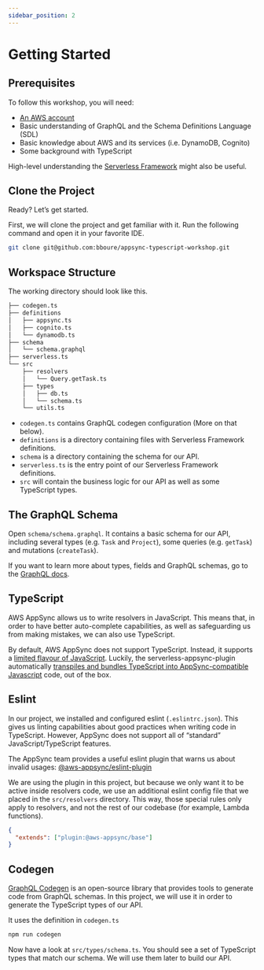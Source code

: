 ```yaml
---
sidebar_position: 2
---
```


# Getting Started

## Prerequisites

To follow this workshop, you will need:

- [An AWS account](https://portal.aws.amazon.com/billing/signup#/start/email)
- Basic understanding of GraphQL and the Schema Definitions Language (SDL)
- Basic knowledge about AWS and its services (i.e. DynamoDB, Cognito)
- Some background with TypeScript

High-level understanding the [Serverless Framework](https://www.serverless.com/) might also be useful.

## Clone the Project

Ready? Let’s get started.

First, we will clone the project and get familiar with it. Run the following command and open it in your favorite IDE.

```bash
git clone git@github.com:bboure/appsync-typescript-workshop.git
```

## Workspace Structure

The working directory should look like this.

```bash
├── codegen.ts
├── definitions
│   ├── appsync.ts
│   ├── cognito.ts
│   └── dynamodb.ts
├── schema
│   └── schema.graphql
├── serverless.ts
└── src
    ├── resolvers
    │   └── Query.getTask.ts
    ├── types
    │   ├── db.ts
    │   └── schema.ts
    └── utils.ts
```

- `codegen.ts` contains GraphQL codegen configuration (More on that below).
- `definitions` is a directory containing files with Serverless Framework definitions.
- `schema` is a directory containing the schema for our API.
- `serverless.ts` is the entry point of our Serverless Framework definitions.
- `src` will contain the business logic for our API as well as some TypeScript types.

## The GraphQL Schema

Open `schema/schema.graphql`. It contains a basic schema for our API, including several types (e.g. `Task` and `Project`), some queries (e.g. `getTask`) and mutations (`createTask`).

If you want to learn more about types, fields and GraphQL schemas, go to the [GraphQL docs](https://graphql.org/learn/schema/#object-types-and-fields).

## TypeScript

AWS AppSync allows us to write resolvers in JavaScript. This means that, in order to have better auto-complete capabilities, as well as safeguarding us from making mistakes, we can also use TypeScript.

By default, AWS AppSync does not support TypeScript. Instead, it supports a [limited flavour of JavaScript](https://blog.graphbolt.dev/everything-you-should-know-about-the-appsync-javascript-pipeline-resolvers). Luckily, the serverless-appsync-plugin automatically [transpiles and bundles TypeScript into AppSync-compatible Javascript](https://github.com/sid88in/serverless-appsync-plugin/blob/master/doc/general-config.md#Esbuild) code, out of the box.

## Eslint

In our project, we installed and configured eslint (`.eslintrc.json`). This gives us linting capabilities about good practices when writing code in TypeScript. However, AppSync does not support all of “standard” JavaScript/TypeScript features.

The AppSync team provides a useful eslint plugin that warns us about invalid usages: [@aws-appsync/eslint-plugin](https://www.npmjs.com/package/@aws-appsync/eslint-plugin)

We are using the plugin in this project, but because we only want it to be active inside resolvers code, we use an additional eslint config file that we placed in the `src/resolvers` directory. This way, those special rules only apply to resolvers, and not the rest of our codebase (for example, Lambda functions).

```json
{
  "extends": ["plugin:@aws-appsync/base"]
}
```

## Codegen

[GraphQL Codegen](https://the-guild.dev/graphql/codegen) is an open-source library that provides tools to generate code from GraphQL schemas. In this project, we will use it in order to generate the TypeScript types of our API.

It uses the definition in `codegen.ts`

```bash
npm run codegen
```

Now have a look at `src/types/schema.ts`. You should see a set of TypeScript types that match our schema. We will use them later to build our API.
